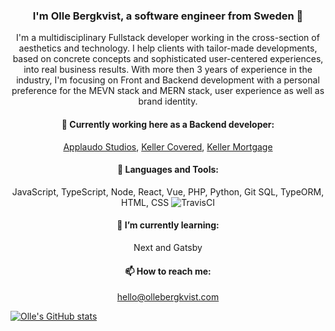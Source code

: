<div align="center">
  
  ### I'm Olle Bergkvist, a software engineer from Sweden 👋

  I'm a multidisciplinary Fullstack developer working in the cross-section of aesthetics and technology. I help clients with tailor-made developments, based on concrete concepts and sophisticated user-centered experiences, into real business results. With more then 3 years of experience in the industry, I'm focusing on Front and Backend development with a personal preference for the MEVN stack and MERN stack, user experience as well as brand identity.

  #### 🔭 Currently working here as a Backend developer:
  [Applaudo Studios](https://applaudostudios.com), [Keller Covered](https://kellercovered.com), [Keller Mortgage](https://kellermortgage.com)

  #### :rocket: Languages and Tools:
  JavaScript, TypeScript, Node, React, Vue, PHP, Python, Git SQL, TypeORM, HTML, CSS
  ![TravisCI](https://img.shields.io/badge/travisci-%232B2F33.svg?style=for-the-badge&logo=travis&logoColor=white)

  #### 🌱 I’m currently learning:
  Next and Gatsby

  #### 📫  How to reach me: 
  hello@ollebergkvist.com

</div>

[![Olle's GitHub stats](https://github-readme-stats.vercel.app/api?username=ollebergkvist)](https://github.com/ollebergkvist/github-readme-stats)


<!--
**ollebergkvist/ollebergkvist** is a ✨ _special_ ✨ repository because its `README.md` (this file) appears on your GitHub profile.

Here are some ideas to get you started:

- 🔭 I’m currently working on ...
- 🌱 I’m currently learning ...
- 👯 I’m looking to collaborate on ...
- 🤔 I’m looking for help with ...
- 💬 Ask me about ...
- 📫 How to reach me: ...
- 😄 Pronouns: ...
- ⚡ Fun fact: ...
-->

